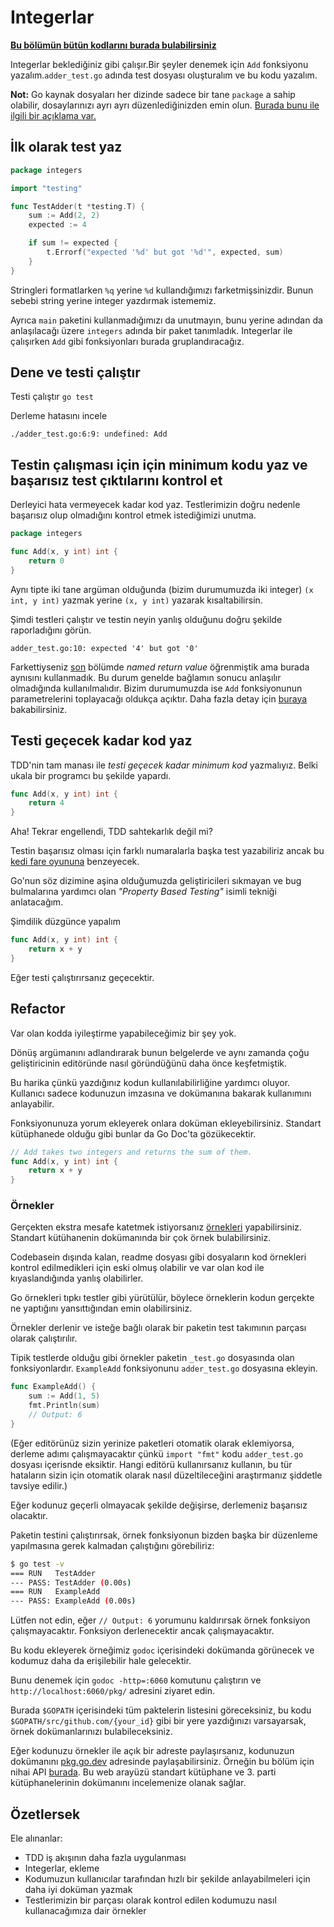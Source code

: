 # Integerlar

**[Bu bölümün bütün kodlarını burada bulabilirsiniz](https://github.com/quii/learn-go-with-tests/tree/main/integers)**

Integerlar beklediğiniz gibi çalışır.Bir şeyler denemek için `Add` fonksiyonu yazalım.`adder_test.go` adında test dosyası oluşturalım ve bu kodu yazalım.

**Not:** Go kaynak dosyaları her dizinde sadece bir tane `package` a sahip olabilir, dosaylarınızı ayrı ayrı düzenlediğinizden emin olun. [Burada bunu ile ilgili bir açıklama var.](https://dave.cheney.net/2014/12/01/five-suggestions-for-setting-up-a-go-project)

## İlk olarak test yaz

```go
package integers

import "testing"

func TestAdder(t *testing.T) {
	sum := Add(2, 2)
	expected := 4

	if sum != expected {
		t.Errorf("expected '%d' but got '%d'", expected, sum)
	}
}
```

Stringleri formatlarken `%q` yerine `%d` kullandığımızı farketmişsinizdir. Bunun sebebi string yerine integer yazdırmak istememiz.

Ayrıca `main` paketini kullanmadığımızı da unutmayın, bunu yerine adından da anlaşılacağı üzere `integers` adında bir paket tanımladık. Integerlar ile çalışırken `Add` gibi fonksiyonları burada gruplandıracağız.

## Dene ve testi çalıştır

Testi çalıştır `go test`

Derleme hatasını incele

`./adder_test.go:6:9: undefined: Add`

## Testin çalışması için için minimum kodu yaz ve başarısız test çıktılarını kontrol et

Derleyici hata vermeyecek kadar kod yaz. Testlerimizin doğru nedenle başarısız olup olmadığını kontrol etmek istediğimizi unutma.

```go
package integers

func Add(x, y int) int {
	return 0
}
```

Aynı tipte iki tane argüman olduğunda (bizim durumumuzda iki integer) `(x int, y int)` yazmak yerine `(x, y int)` yazarak kısaltabilirsin.

Şimdi testleri çalıştır ve testin neyin yanlış olduğunu doğru şekilde raporladığını görün.

`adder_test.go:10: expected '4' but got '0'`

Farkettiyseniz [son](hello-world.md#one...last...refactor?) bölümde _named return value_ öğrenmiştik ama burada aynısını kullanmadık. Bu durum genelde bağlamın sonucu anlaşılır olmadığında kullanılmalıdır. Bizim durumumuzda ise `Add` fonksiyonunun parametrelerini toplayacağı oldukça açıktır. Daha fazla detay için [buraya](https://github.com/golang/go/wiki/CodeReviewComments#named-result-parameters) bakabilirsiniz.

## Testi geçecek kadar kod yaz

TDD'nin tam manası ile _testi geçecek kadar minimum kod_ yazmalıyız. Belki ukala bir programcı bu şekilde yapardı.

```go
func Add(x, y int) int {
	return 4
}
```

Aha! Tekrar engellendi, TDD sahtekarlık değil mi?

Testin başarısız olması için farklı numaralarla başka test yazabiliriz ancak bu [kedi fare oyununa](https://en.m.wikipedia.org/wiki/Cat_and_mouse) benzeyecek.

Go'nun söz dizimine aşina olduğumuzda geliştiricileri sıkmayan ve bug bulmalarına yardımcı olan _"Property Based Testing"_ isimli tekniği anlatacağım.

Şimdilik düzgünce yapalım

```go
func Add(x, y int) int {
	return x + y
}
```

Eğer testi çalıştırırsanız geçecektir.

## Refactor

Var olan kodda iyileştirme yapabileceğimiz bir şey yok.

Dönüş argümanını adlandırarak bunun belgelerde ve aynı zamanda çoğu geliştiricinin editöründe nasıl göründüğünü daha önce keşfetmiştik.

Bu harika çünkü yazdığınız kodun kullanılabilirliğine yardımcı oluyor. Kullanıcı sadece kodunuzun imzasına ve dokümanına bakarak kullanımını anlayabilir.

Fonksiyonunuza yorum ekleyerek onlara doküman ekleyebilirsiniz. Standart kütüphanede olduğu gibi bunlar da Go Doc'ta gözükecektir.

```go
// Add takes two integers and returns the sum of them.
func Add(x, y int) int {
	return x + y
}
```

### Örnekler

Gerçekten ekstra mesafe katetmek istiyorsanız [örnekleri](https://blog.golang.org/examples) yapabilirsiniz. Standart kütühanenin dokümanında bir çok örnek bulabilirsiniz.

Codebasein dışında kalan, readme dosyası gibi dosyaların kod örnekleri kontrol edilmedikleri için eski olmuş olabilir ve var olan kod ile kıyaslandığında yanlış olabilirler.

Go örnekleri tıpkı testler gibi yürütülür, böylece örneklerin kodun gerçekte ne yaptığını yansıttığından emin olabilirsiniz.

Örnekler derlenir ve isteğe bağlı olarak bir paketin test takımının parçası olarak çalıştırılır.

Tipik testlerde olduğu gibi örnekler paketin `_test.go` dosyasında olan fonksiyonlardır. `ExampleAdd` fonksiyonunu `adder_test.go` dosyasına ekleyin.

```go
func ExampleAdd() {
	sum := Add(1, 5)
	fmt.Println(sum)
	// Output: 6
}
```

(Eğer editörünüz sizin yerinize paketleri otomatik olarak eklemiyorsa, derleme adımı çalışmayacaktır çünkü `import "fmt"` kodu `adder_test.go` dosyası içerisnde eksiktir. Hangi editörü kullanırsanız kullanın, bu tür hataların sizin için otomatik olarak nasıl düzeltileceğini araştırmanız şiddetle tavsiye edilir.)

Eğer kodunuz geçerli olmayacak şekilde değişirse, derlemeniz başarısız olacaktır.

Paketin testini çalıştırırsak, örnek fonksiyonun bizden başka bir düzenleme yapılmasına gerek kalmadan çalıştığını görebiliriz:

```bash
$ go test -v
=== RUN   TestAdder
--- PASS: TestAdder (0.00s)
=== RUN   ExampleAdd
--- PASS: ExampleAdd (0.00s)
```

Lütfen not edin, eğer `// Output: 6` yorumunu kaldırırsak örnek fonksiyon çalışmayacaktır. Fonksiyon derlenecektir ancak çalışmayacaktır.

Bu kodu ekleyerek örneğimiz `godoc` içerisindeki dokümanda görünecek ve kodumuz daha da erişilebilir hale gelecektir.

Bunu denemek için `godoc -http=:6060` komutunu çalıştırın ve `http://localhost:6060/pkg/` adresini ziyaret edin.

Burada `$GOPATH` içerisindeki tüm paktelerin listesini göreceksiniz, bu kodu `$GOPATH/src/github.com/{your_id}` gibi bir yere yazdığınızı varsayarsak, örnek dokümanlarınızı bulabileceksiniz.

Eğer kodunuzu örnekler ile açık bir adreste paylaşırsanız, kodunuzun dokümanını [pkg.go.dev](https://pkg.go.dev/) adresinde paylaşabilirsiniz. Örneğin bu bölüm için nihai API [burada](https://pkg.go.dev/github.com/quii/learn-go-with-tests/integers/v2). Bu web arayüzü standart kütüphane ve 3. parti kütüphanelerinin dokümanını incelemenize olanak sağlar.

## Özetlersek

Ele alınanlar:

-   TDD iş akışının daha fazla uygulanması
-   Integerlar, ekleme
-   Kodumuzun kullanıcılar tarafından hızlı bir şekilde anlayabilmeleri için daha iyi doküman yazmak
-   Testlerimizin bir parçası olarak kontrol edilen kodumuzu nasıl kullanacağımıza dair örnekler
